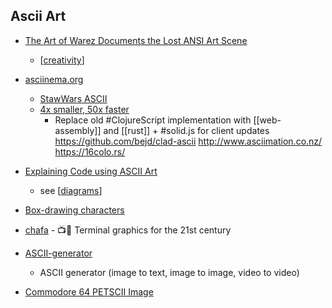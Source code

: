Ascii Art
---------

* [The Art of Warez Documents the Lost ANSI Art Scene](https://www.juxtapoz.com/news/film/the-art-of-warez-documents-the-lost-ansi-art-scene/)
    * [[creativity]]

* [asciinema.org](https://asciinema.org/)
    * [StawWars ASCII](https://asciinema.org/a/8)
    * [4x smaller, 50x faster](https://blog.asciinema.org/post/smaller-faster/)
        * Replace old #ClojureScript implementation with [[web-assembly]] and [[rust]] + #solid.js for client updates
https://github.com/bejd/clad-ascii
http://www.asciimation.co.nz/
https://16colo.rs/

* [Explaining Code using ASCII Art](https://blog.regehr.org/archives/1653)
    * see [[diagrams]]

* [Box-drawing characters](https://en.wikipedia.org/wiki/Box-drawing_characters)

* [chafa](https://github.com/hpjansson/chafa) - 📺🗿 Terminal graphics for the 21st century

* [ASCII-generator](https://github.com/vietnh1009/ASCII-generator)
    * ASCII generator (image to text, image to image, video to video)

* [Commodore 64 PETSCII Image](https://medium.com/@8bitsten/commodore-64-petscii-image-f608225714ec)

[//begin]: # "Autogenerated link references for markdown compatibility"
[creativity]: creativity.md "Creativity"
[diagrams]: diagrams.md "Diagrams"
[//end]: # "Autogenerated link references"